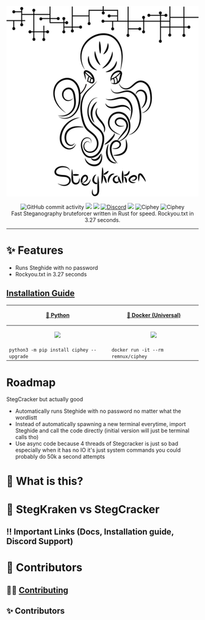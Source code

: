 <p align="center">
<img src="logo.png">
</p>
<p align="center">
  <img alt="GitHub commit activity" src="https://img.shields.io/github/commit-activity/m/ciphey/ciphey">
<img src="https://pepy.tech/badge/ciphey">
 <img src="https://pepy.tech/badge/ciphey/month">
  <a href="https://discord.gg/wM3scnc"><img alt="Discord" src="https://img.shields.io/discord/728245678895136898"></a>
<a href="https://pypi.org/project/ciphey/"><img src="https://img.shields.io/pypi/v/ciphey.svg"></a>
  <img src="https://img.shields.io/badge/License-MIT-yellow.svg" alt="Ciphey">
  
  <img src="https://github.com/brandonskerritt/Ciphey/workflows/Python%20application/badge.svg?branch=master" alt="Ciphey">
<br>
Fast Steganography bruteforcer written in Rust for speed. Rockyou.txt in 3.27 seconds.
</p>
<hr>


# ✨ Features
* Runs Steghide with no password
* Rockyou.txt in 3.27 seconds

## [Installation Guide](https://docs.ciphey.online/en/latest/install.html)

| <p align="center"><a href="https://pypi.org/project/ciphey">🐍 Python | <p align="center"><a href="https://pypi.org/project/ciphey">🐋 Docker (Universal) |
| --------------------------- | ---------------------------------|
| <p align="center"><img src="Pictures_for_README/python.png" /></p> | <p align="center"><img src="Pictures_for_README/docker.png" /></p> |
| `python3 -m pip install ciphey --upgrade`  | `docker run -it --rm remnux/ciphey` | 

# Roadmap
StegCracker but actually good
* Automatically runs Steghide with no password no matter what the wordlistt
* Instead of automatically spawning a new terminal everytime, import Steghide and call the code directly (initial version will just be terminal calls tho)
* Use async code because 4 threads of Stegcracker is just so bad especially when it has no IO it's just system commands you could probably do 50k a second attempts

# 🤔 What is this?

# 🔭 StegKraken vs StegCracker

## ‼️ Important Links (Docs, Installation guide, Discord Support)

# 🎪 Contributors
## 🐕‍🦺 [Contributing](CONTRIBUTING.md)
## ✨ Contributors